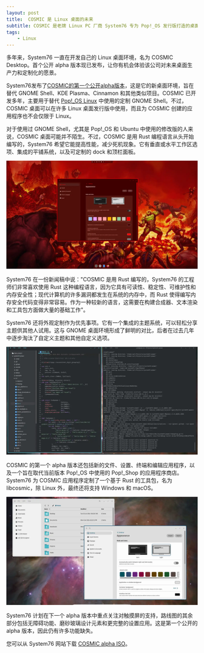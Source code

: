 ```yaml
---
layout: post
title:  COSMIC 是 Linux 桌面的未来
subtitle: COSMIC 是老牌 Linux PC 厂商 System76 专为​​​ Pop!_OS 发行版打造的桌面环境
tags:
    - Linux
---
```


多年来，System76 一直在开发自己的 Linux 桌面环境，名为 COSMIC Desktop。首个公开 alpha 版本现已发布，让你有机会体验该公司对未来桌面生产力和定制化的愿景。

System76发布了[COSMIC的第一个公开alpha版本](https://system76.com/cosmic)，这是它的新桌面环境，旨在替代 GNOME Shell、KDE Plasma、Cinnamon 和其他类似项目。COSMIC 已开发多年，主要用于替代 [Pop!_OS Linux](https://pop.system76.com/) 中使用的定制 GNOME Shell。不过，COSMIC 桌面可以在许多 Linux 桌面发行版中使用，而且为 COSMIC 创建的应用程序也不会仅限于 Linux。

对于使用过 GNOME Shell，尤其是 Pop!_OS 和 Ubuntu 中使用的修改版的人来说，COSMIC 桌面可能并不陌生。不过，COSMIC 是用 Rust 编程语言从头开始编写的，System76 希望它能提高性能，减少死机现象。它有垂直或水平工作区选项、集成的平铺系统，以及可定制的 dock 和顶栏面板。

![可定制的 dock 和顶栏面板](https://github.com/huijingfei/huijingfei.github.io/blob/master/images/cosmic/cosmic-alpha1-custom-doom-theme-2.webp)

System76 在一份新闻稿中说："COSMIC 是用 Rust 编写的，System76 的工程师们非常喜欢使用 Rust 这种编程语言，因为它具有可读性、稳定性、可维护性和内存安全性；现代计算机的许多漏洞都发生在系统的内存中，而 Rust 使得编写内存安全代码变得非常容易。作为一种较新的语言，这需要在构建合成器、文本渲染和工具包方面做大量的基础工作"。

System76 还将外观定制作为优先事项。它有一个集成的主题系统，可以轻松分享主题供其他人试用。这与 GNOME 桌面环境形成了鲜明的对比，后者在过去几年中逐步淘汰了自定义主题和其他自定义选项。

![COSMIC的第一个alpha版本还包括新的文件、设置、终端和编辑应用程序](https://github.com/huijingfei/huijingfei.github.io/blob/master/images/cosmic/cosmic-alpha1-edit-terminal-tiled.webp)

COSMIC 的第一个 alpha 版本还包括新的文件、设置、终端和编辑应用程序，以及一个旨在取代当前版本 Pop!_OS 中使用的 Pop!_Shop 的应用程序商店。System76 为 COSMIC 应用程序定制了一个基于 Rust 的工具包，名为libcosmic，除 Linux 外，最终还将支持 Windows 和 macOS。

![](https://github.com/huijingfei/huijingfei.github.io/blob/master/images/cosmic/cosmic-alpha1-files-settings-light-mode.webp)

System76 计划在下一个 alpha 版本中重点关注对触摸屏的支持，路线图的其余部分包括无障碍功能、磨砂玻璃设计元素和更完整的设置应用。这是第一个公开的 alpha 版本，因此仍有许多功能缺失。

您可以从 System76 网站下载 [COSMIC alpha ISO](https://system76.com/cosmic)。

